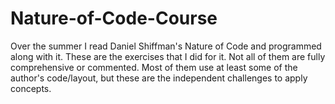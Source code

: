 # Nature-of-Code-Course
Over the summer I read Daniel Shiffman's Nature of Code and programmed along with it. These are the exercises that I did for it. Not all of them are fully comprehensive or commented. Most of them use at least some of the author's code/layout, but these are the independent challenges to apply concepts. 

